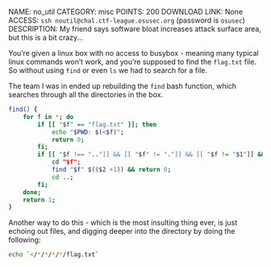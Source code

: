 NAME: no_util
CATEGORY: misc
POINTS: 200
DOWNLOAD LINK: None
ACCESS: `ssh noutil@chal.ctf-league.osusec.org` (password is `osusec`)
DESCRIPTION: My friend says software bloat increases attack surface area, but this is a bit crazy...

You’re given a linux box with no access to busybox - meaning many typical linux commands won’t work, and you’re supposed to find the `flag.txt` file. So without using `find` or even `ls` we had to search for a file. 

The team I was in ended up rebuilding the `find` bash function, which searches through all the directories in the box. 

```bash
find() {
	for f in *; do
		if [[ "$f" == "flag.txt" ]]; then
			echo "$PWD: $(<$f)";
			return 0;
		fi;
		if [[ "$f !== ".."]] && [[ "$f" != "."]] && [[ "$f != "$1"]] && [[ $2 -ne 100]] && [[ -d "$f"]]; then
			cd "$f";
			find "$f" $(($2 +1)) && return 0;
			cd ..;
		fi;
	done;
	return 1;
}
```

Another way to do this - which is the most insulting thing ever, is just echoing out files, and digging deeper into the directory by doing the following:

```bash
echo `</*/*/*/*/flag.txt`
```
